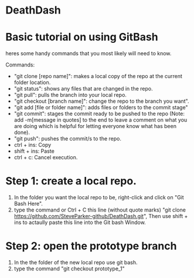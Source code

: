 # DeathDash

# Basic tutorial on using GitBash

heres some handy commands that you most likely will need to know.

Commands:
- "git clone [repo name]": makes a local copy of the repo at the current folder location.
- "git status": shows any files that are changed in the repo.
- "git pull": pulls the branch into your local repo.
- "git checkout [branch name]": change the repo to the branch you want".
- "git add [file or folder name]": adds files or folders to the commit stage"
- "git commit": stages the commit ready to be pushed to the repo (Note: add -m[message in quotes] to the end to leave a comment on what you are doing which is helpful for letting everyone know what has been done).
- "git push": pushes the commit/s to the repo.
- ctrl + ins: Copy
- shift + ins: Paste
- ctrl + c: Cancel execution.

# Step 1: create a local repo.
1. In the folder you want the local repo to be, right-click and click on "Git Bash Here".
2. type the command or Ctrl + C this line (without quote marks) "git clone https://github.com/SteveParker-github/DeathDash.git", Then use shift + ins to actaully paste this line into the Git bash Window.

# Step 2: open the prototype branch
1. In the the folder of the new local repo use git bash.
2. type the command "git checkout prototype_1"
